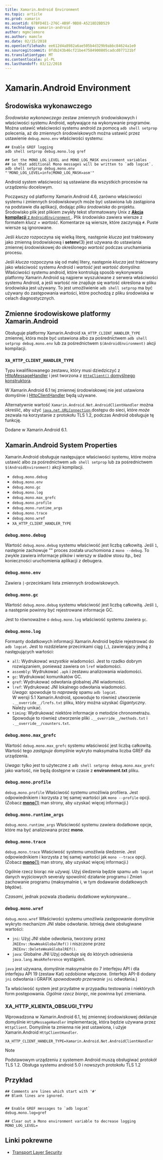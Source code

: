 ```yaml
---
title: Xamarin.Android Environment
ms.topic: article
ms.prod: xamarin
ms.assetid: 67BFD4E1-276C-4B9F-9BD8-A5218D2BD529
ms.technology: xamarin-android
author: mgmclemore
ms.author: mamcle
ms.date: 02/15/2018
ms.openlocfilehash: ee612d4a8982a6ae505b4d329b9abbc84624a1e0
ms.sourcegitcommit: 0fdb243b46cf21be47584900805cadcd077121bf
ms.translationtype: MT
ms.contentlocale: pl-PL
ms.lasthandoff: 03/12/2018
---
```

# <a name="xamarinandroid-environment"></a>Xamarin.Android Environment

## <a name="execution-environment"></a>Środowiska wykonawczego

*Środowiska wykonawczego* zestaw zmiennych środowiskowych i właściwości systemu Android, wpływające na wykonywanie programów. Można ustawić właściwości systemu android za pomocą `adb shell setprop` polecenia, aż do zmiennych środowiskowych można ustawić przez ustawienie `debug.mono.env` właściwości systemu:

```shell
## Enable GREF logging
adb shell setprop debug.mono.log gref

## Set the MONO_LOG_LEVEL and MONO_LOG_MASK environment variables
## so that additional Mono messages will be written to `adb logcat`.
adb shell setprop debug.mono.env "'MONO_LOG_LEVEL=info|MONO_LOG_MASK=asm'"
```

Android system właściwości są ustawiane dla wszystkich procesów na urządzeniu docelowym.

Począwszy od platformy Xamarin.Android 4.6, zarówno właściwości systemu i zmiennych środowiskowych może być ustawiona lub zastąpiona na podstawie dla aplikacji, dodając *pliku środowiska* do projektu. Środowisko plik jest plikiem zwykły tekst sformatowany Unix z [ **Akcja kompilacji** z `AndroidEnvironment` ](~/android/deploy-test/building-apps/build-process.md).
Plik środowisko zawiera wiersze z formatem *klucz = wartość*.
Komentarze są wiersze, które zaczynają `#`. Puste wiersze są ignorowane.

Jeśli *klucza* rozpoczyna się wielką literę, następnie *klucza* jest traktowany jako zmienną środowiskową i **setenv**(3) jest używana do ustawiania zmiennej środowiskowej do określonego *wartość* podczas uruchamiania procesu.

Jeśli *klucza* rozpoczyna się od małej litery, następnie *klucza* jest traktowany jako właściwość systemu Android i *wartość* jest *wartość domyślna*: Właściwości systemu android, które kontrolują sposób wykonywania platformy Xamarin.Android są najpierw wyszukiwane z serwera właściwości systemu Android, a jeśli wartość nie znajduje się wartość określona w pliku środowiska jest używany. To jest umożliwienie `adb shell setprop` ma być używany do zastępowania wartości, które pochodzą z pliku środowiska w celach diagnostycznych.

## <a name="xamarinandroid-environment-variables"></a>Zmienne środowiskowe platformy Xamarin.Android

Obsługuje platformy Xamarin.Android `XA_HTTP_CLIENT_HANDLER_TYPE` zmiennej, która może być ustawiona albo za pośrednictwem `adb shell setprop debug.mono.env` lub za pośrednictwem `$(AndroidEnvironment)` akcji kompilacji.


### `XA_HTTP_CLIENT_HANDLER_TYPE`

Typu kwalifikowanego zestawu, który musi dziedziczyć z [HttpMessageHandler](https://msdn.microsoft.com/en-us/library/system.net.http.httpmessagehandler(v=vs.118).aspx) i jest tworzona z [ `HttpClient()` domyślnego konstruktora](https://msdn.microsoft.com/en-us/library/hh138077(v=vs.118).aspx).

W Xamarin.Android 6.1 tej zmiennej środowiskowej nie jest ustawiona domyślnie i [HttpClientHandler](https://msdn.microsoft.com/en-us/library/system.net.http.httpclienthandler(v=vs.118).aspx) będą używane.

Alternatywnie wartość `Xamarin.Android.Net.AndroidClientHandler` można określić, aby użyć [ `java.net.URLConnection` ](https://developer.xamarin.com/api/type/Java.Net.URLConnection/) dostępu do sieci, które *może* zezwala na korzystanie z protokołu TLS 1.2, podczas Android obsługuje tę funkcję.

Dodane w Xamarin.Android 6.1.

## <a name="xamarinandroid-system-properties"></a>Xamarin.Android System Properties

Xamarin.Android obsługuje następujące właściwości systemu, które można ustawić albo za pośrednictwem `adb shell setprop` lub za pośrednictwem `$(AndroidEnvironment)` akcji kompilacji.

* `debug.mono.debug`
* `debug.mono.env`
* `debug.mono.gc`
* `debug.mono.log`
* `debug.mono.max_grefc`
* `debug.mono.profile`
* `debug.mono.runtime_args`
* `debug.mono.trace`
* `debug.mono.wref`
* `XA_HTTP_CLIENT_HANDLER_TYPE`

### `debug.mono.debug`

Wartość `debug.mono.debug` systemu właściwość jest liczbą całkowitą. Jeśli `1`, następnie zachowuje "" proces została uruchomiona z `mono --debug`.
To zwykle zawiera informacje plików i wierszy w śladów stosu itp., bez konieczności uruchomienia aplikacji z debugera.

### `debug.mono.env`

Zawiera `|`-przecinkami lista zmiennych środowiskowych.

### `debug.mono.gc`

Wartość `debug.mono.debug` systemu właściwość jest liczbą całkowitą.
Jeśli `1`, a następnie powinny być rejestrowane informacje GC.

Jest to równoważne o `debug.mono.log` właściwość systemu zawiera `gc`.

### `debug.mono.log`

Formanty dodatkowych informacji Xamarin.Android będzie rejestrować do `adb logcat`.
Jest to rozdzielane przecinkami ciąg (`,`), zawierający jedną z następujących wartości:

* `all`: Wydrukować *wszystkie* wiadomości. Jest to rzadko dobrym rozwiązaniem, ponieważ zawiera on `lref` wiadomości.
* `assembly`: Wydrukować `.apk` i zestawu analizowania wiadomości.
* `gc`: Wydrukować komunikatów GC.
* `gref`: Wydrukować odwołania globalnej JNI wiadomości.
* `lref`: Wydrukować JNI lokalnego odwołania wiadomości.  
    *Uwaga*: spowoduje to *naprawdę* spamu `adb logcat`.  
    W wersji 5.1 Xamarin.Android, spowoduje to również utworzenie `.__override__/lrefs.txt` pliku, który można uzyskać *Gigantyczny*.  
    Należy unikać.
* `timing`: Wydrukować niektóre informacje o metodzie chronometrażu. Spowoduje to również utworzenie pliki `.__override__/methods.txt` i `.__override__/counters.txt`.


### `debug.mono.max_grefc`

Wartość `debug.mono.max_grefc` systemu właściwość jest liczbą całkowitą.
Wartość tego *zastępuje* domyślnie wykryto maksymalna liczba GREF dla urządzenia.

*Uwaga:* tylko jest to użyteczne z `adb shell setprop
debug.mono.max_grefc` jako wartość, nie będą dostępne w czasie z **environment.txt** pliku.

### `debug.mono.profile`

`debug.mono.profile` Właściwość systemu umożliwia profilera.
Jest odpowiednikiem i korzysta z tej samej wartości jak `mono --profile` opcji. (Zobacz [ **mono**(1)](http://docs.go-mono.com/?link=man%3amono(1)) man strony, aby uzyskać więcej informacji.)

### `debug.mono.runtime_args`

`debug.mono.runtime_args` Właściwość systemu zawiera dodatkowe opcje, które ma być analizowana przez **mono**.

### `debug.mono.trace`

`debug.mono.trace` Właściwość systemu umożliwia śledzenie.
Jest odpowiednikiem i korzysta z tej samej wartości jak `mono --trace` opcji. (Zobacz [ **mono**(1)](http://docs.go-mono.com/?link=man%3amono(1)) man strony, aby uzyskać więcej informacji.)

Ogólnie rzecz biorąc *nie używaj*. Użyj śledzenia będzie spamu `adb logcat` danych wyjściowych severaly spowolnić działanie programu i Zmień zachowanie programu (maksymalnie i, w tym dodawanie dodatkowych błędów).

*Czasami*, jednak pozwala zbadaniu dodatkowe wykonywane...

### `debug.mono.wref`

`debug.mono.wref` Właściwości systemu umożliwia zastępowanie domyślnie wykryto mechanizm JNI słabe odwołanie. Istnieją dwie obsługiwane wartości:

* `jni`: Użyj JNI słabe odwołania, tworzony przez `JNIEnv::NewWeakGlobalRef()` i niszczone przez `JNIEnv::DeleteWeakGlobalREf()`.
* `java`: Globalne JNI Użyj odwołuje się do których odniesienia `java.lang.WeakReference` wystąpień.

`java` jest używana, domyślnie maksymalnie do 7 interfejsu API i dla interfejsu API 19 (zestaw Kat) ozdobione włączone. (Interfejs API-8 dodany `jni` odwołania i GRAFIK *spowodowało przerwanie* `jni` odwołania.)

Ta właściwość system jest przydatne w przypadku testowania i niektórych form postępowania.
*Ogólnie rzecz biorąc*, nie powinna być zmieniana.

### <a name="xahttpclienthandlertype"></a>XA\_HTTP\_KLIENTA\_OBSŁUGI\_TYPU

Wprowadzona w Xamarin.Android 6.1, tej zmiennej środowiskowej deklaruje domyślnie `HttpMessageHandler` implementację, która będzie używana przez `HttpClient`. Domyślnie ta zmienna nie jest ustawiona, i użyje Xamarin.Android `HttpClientHandler`.

```shell
XA_HTTP_CLIENT_HANDLER_TYPE=Xamarin.Android.Net.AndroidClientHandler
```

> [!NOTE]
> Podstawowym urządzeniu z systemem Android muszą obsługiwać protokół TLS 1.2.
Obsługa systemu android 5.0 i nowszych protokołu TLS 1.2


## <a name="example"></a>Przykład

```shell
## Comments are lines which start with '#'
## Blank lines are ignored.


## Enable GREF messages to `adb logcat`
debug.mono.log=gref

## Clear out a Mono environment variable to decrease logging
MONO_LOG_LEVEL=
```



## <a name="related-links"></a>Linki pokrewne

- [Transport Layer Security](~/cross-platform/app-fundamentals/transport-layer-security.md)

